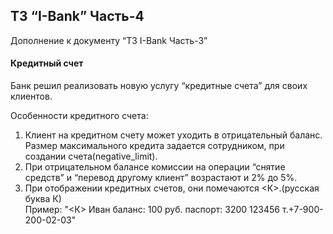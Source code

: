 ## ТЗ “I-Bank” Часть-4

Дополнение к документу “ТЗ I-Bank Часть-3”

#### Кредитный счет

Банк решил реализовать новую услугу “кредитные счета” для своих клиентов.

Особенности кредитного счета:

1. Клиент на кредитном счету может уходить в отрицательный баланс. Размер максимального кредита задается сотрудником, при создании счета(negative_limit).
1. При отрицательном балансе комиссии на операции “снятие средств” и “перевод другому клиент” возрастают и 2% до 5%.
1. При отображении кредитных счетов, они помечаются <К>.(русская буква К) \
Пример: "<К> Иван баланс: 100 руб. паспорт: 3200 123456 т.+7-900-200-02-03"
